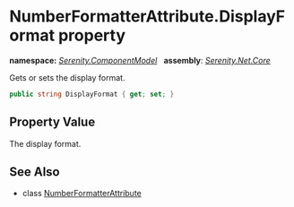# NumberFormatterAttribute.DisplayFormat property
**namespace:** *[Serenity.ComponentModel](../../README.md#serenity.componentmodel-namespace)*   **assembly**: *[Serenity.Net.Core](../../README.md)*

Gets or sets the display format.

```csharp
public string DisplayFormat { get; set; }
```

## Property Value

The display format.

## See Also

* class [NumberFormatterAttribute](../NumberFormatterAttribute.md)